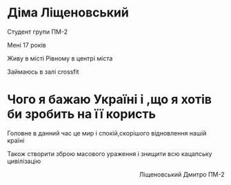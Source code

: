 <h1>Діма Ліщеновський</h1> 
<p>Студент групи ПМ-2</p>
<p>Мені 17 років</p>
<p>Живу в місті Рівному в центрі міста</p>
<p>Займаюсь в залі crossfit </p>
<h1>Чого я бажаю Україні і ,що я хотів би зробить на її користь</h1> 
<p>Головне в данний час це мир і спокій,скорішого відновлення нашій країні</p>
<p>Також створити зброю масового ураження і знищити всю кацапську цивілізацію</p>
<p align="right">Ліщеновський Дмитро ПМ-2</p>
